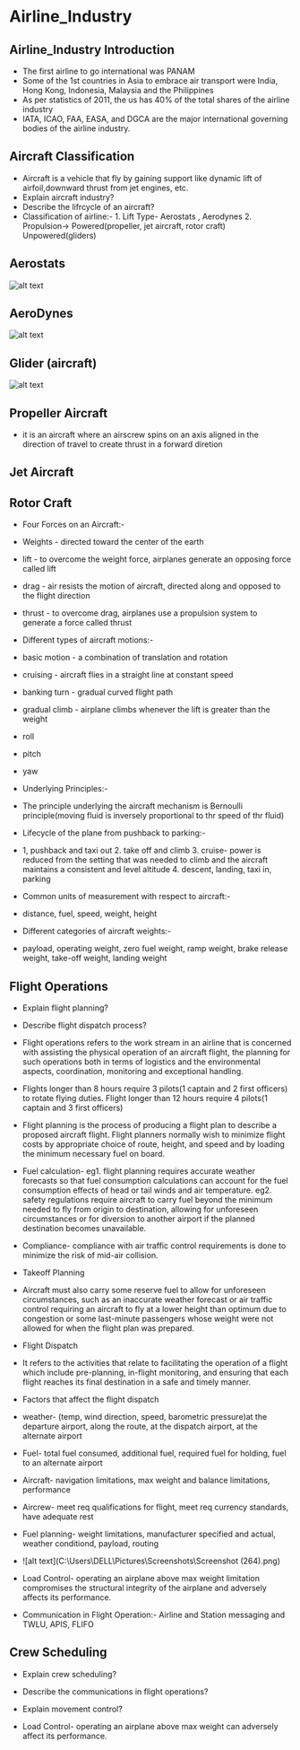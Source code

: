 # Airline_Industry
## Airline_Industry Introduction
* The first airline to go international was PANAM
* Some of the 1st countries in Asia to embrace air transport were India, Hong Kong, Indonesia, Malaysia and the Philippines
* As per statistics of 2011, the us has 40% of the total shares of the airline industry
* IATA, ICAO, FAA, EASA, and DGCA are the major international governing bodies of the airline industry.

## Aircraft Classification
* Aircraft is a vehicle that fly by gaining support like dynamic lift of airfoil,downward thrust from jet engines, etc.
* Explain aircraft industry?
* Describe the lifrcycle of an aircraft?
* Classification of airline:- 1. Lift Type- Aerostats , Aerodynes 2. Propulsion-> Powered(propeller, jet aircraft, rotor craft) Unpowered(gliders)
## Aerostats
  ![alt text](https://upload.wikimedia.org/wikipedia/en/thumb/5/55/MarfaTX.jpg/450px-MarfaTX.jpg)
  
## AeroDynes
   ![alt text](https://www.nurflugel.com/Nurflugel/Lippisch_Nurflugels/Collins_Aerodynes/lippisch_aerodyne.jpg)
## Glider (aircraft)
   ![alt text](https://upload.wikimedia.org/wikipedia/commons/thumb/4/4c/Dg800.jpg/450px-Dg800.jpg)
## Propeller Aircraft
* it is an aircraft where an airscrew spins on an axis aligned in the direction of travel to create thrust in a forward diretion
  
## Jet Aircraft
## Rotor Craft

* Four Forces on an Aircraft:-
* Weights - directed toward the center of the earth
* lift - to overcome the weight force, airplanes generate an opposing force called lift
* drag - air resists the motion of aircraft, directed along and opposed to the flight direction
* thrust - to overcome drag, airplanes use a propulsion system to generate a force called thrust
  
* Different types of aircraft motions:-
* basic motion - a combination of translation and rotation
* cruising - aircraft flies in a straight line at constant speed
* banking turn - gradual curved flight path
* gradual climb - airplane climbs whenever the lift is greater than the weight
* roll
* pitch
* yaw
  
* Underlying Principles:-
* The principle underlying the aircraft mechanism is Bernoulli principle(moving fluid is inversely proportional to thr speed of thr fluid)
  
* Lifecycle of the plane from pushback to parking:-
* 1, pushback and taxi out 2. take off and climb 3. cruise- power is reduced from the setting that was needed to climb and the aircraft maintains a consistent and level altitude 4. descent, landing, taxi in, parking
* Common units of measurement with respect to aircraft:-
* distance, fuel, speed, weight, height
* Different categories of aircraft weights:-
* payload, operating weight, zero fuel weight, ramp weight, brake release weight, take-off weight, landing weight

## Flight Operations
* Explain flight planning?
* Describe flight dispatch process?
  
* Flight operations refers to the work stream in an airline that is concerned with assisting the physical operation of an aircraft flight, the planning for such operations both in terms of logistics and the environmental aspects, coordination, monitoring and exceptional handling.
* Flights longer than 8 hours require 3 pilots(1 captain and 2 first officers) to rotate flying duties. Flight longer than 12 hours require 4 pilots(1 captain and 3 first officers)
* Flight planning is the process of producing a flight plan to describe a proposed aircraft flight. Flight planners normally wish to minimize flight costs by appropriate choice of route, height, and speed and by loading the minimum necessary fuel on board.
* Fuel calculation- eg1. flight planning requires accurate weather forecasts so that fuel consumption calculations can account for the fuel consumption effects of head or tail winds and air temperature.  eg2. safety regulations require aircraft to carry fuel beyond the minimum needed to fly from origin to destination, allowing for unforeseen circumstances or for diversion to another airport if the planned destination becomes unavailable.
* Compliance- compliance with air traffic control requirements is done to minimize the risk of mid-air collision.
* Takeoff Planning
* Aircraft must also carry some reserve fuel to allow for unforeseen circumstances, such as an inaccurate weather forecast or air traffic control requiring an aircraft to fly at a lower height than optimum due to congestion or some last-minute passengers whose weight were not allowed for when the flight plan was prepared.
* Flight Dispatch
* It refers to the activities that relate to facilitating the operation of a flight which include pre-planning, in-flight monitoring, and ensuring that each flight reaches its final destination in a safe and timely manner.
* Factors that affect the flight dispatch
* weather- (temp, wind direction, speed, barometric pressure)at the departure airport, along the route, at the dispatch airport, at the alternate airport
* Fuel- total fuel consumed, additional fuel, required fuel for holding, fuel to an alternate airport
* Aircraft- navigation limitations, max weight and balance limitations, performance
* Aircrew- meet req qualifications for flight, meet req currency standards, have adequate rest
* Fuel planning- weight limitations, manufacturer specified and actual, weather conditiond, payload, routing
*   ![alt text](C:\Users\DELL\Pictures\Screenshots\Screenshot (264).png)
*   Load Control- operating an airplane above max weight limitation compromises the structural integrity of the airplane and adversely affects its performance.
*   Communication in Flight Operation:- Airline and Station messaging and TWLU, APIS, FLIFO

  
## Crew Scheduling
* Explain crew scheduling?
* Describe the communications in flight operations?
* Explain movement control?

* Load Control- operating an airplane above max weight can adversely affect its performance.
  
  

